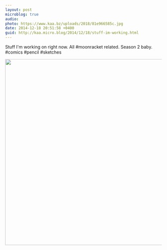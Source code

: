 ```yaml
---
layout: post
microblog: true
audio: 
photo: https://www.kaa.bz/uploads/2018/81e966585c.jpg
date: 2014-12-18 20:51:58 +0400
guid: http://kaa.micro.blog/2014/12/18/stuff-im-working.html
---
```

Stuff I'm working on right now. All #moonracket related. Season 2 baby. #comics #pencil #sketches

<img src="https://www.kaa.bz/uploads/2018/81e966585c.jpg" width="600" height="600" />
